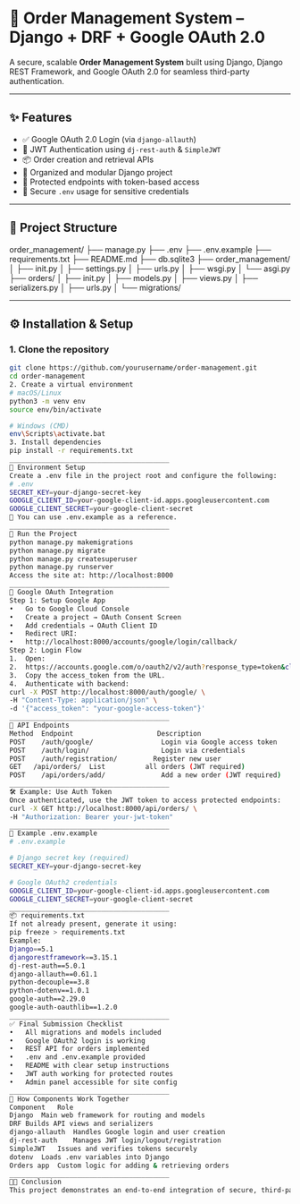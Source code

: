 # 🛒 Order Management System – Django + DRF + Google OAuth 2.0

A secure, scalable **Order Management System** built using Django, Django REST Framework, and Google OAuth 2.0 for seamless third-party authentication.

---

## ✨ Features

- ✅ Google OAuth 2.0 Login (via `django-allauth`)
- 🔐 JWT Authentication using `dj-rest-auth` & `SimpleJWT`
- 📦 Order creation and retrieval APIs
- 📂 Organized and modular Django project
- 🧪 Protected endpoints with token-based access
- 🔐 Secure `.env` usage for sensitive credentials

---

## 📁 Project Structure

order_management/
├── manage.py
├── .env
├── .env.example
├── requirements.txt
├── README.md
├── db.sqlite3
├── order_management/
│ ├── init.py
│ ├── settings.py
│ ├── urls.py
│ ├── wsgi.py
│ └── asgi.py
├── orders/
│ ├── init.py
│ ├── models.py
│ ├── views.py
│ ├── serializers.py
│ ├── urls.py
│ └── migrations/

---

## ⚙️ Installation & Setup

### 1. Clone the repository

```bash
git clone https://github.com/yourusername/order-management.git
cd order-management
2. Create a virtual environment
# macOS/Linux
python3 -m venv env
source env/bin/activate

# Windows (CMD)
env\Scripts\activate.bat
3. Install dependencies
pip install -r requirements.txt
________________________________________
🔐 Environment Setup
Create a .env file in the project root and configure the following:
# .env
SECRET_KEY=your-django-secret-key
GOOGLE_CLIENT_ID=your-google-client-id.apps.googleusercontent.com
GOOGLE_CLIENT_SECRET=your-google-client-secret
📁 You can use .env.example as a reference.
________________________________________
🚀 Run the Project
python manage.py makemigrations
python manage.py migrate
python manage.py createsuperuser
python manage.py runserver
Access the site at: http://localhost:8000
________________________________________
🔑 Google OAuth Integration
Step 1: Setup Google App
•	Go to Google Cloud Console
•	Create a project → OAuth Consent Screen
•	Add credentials → OAuth Client ID
•	Redirect URI:
•	http://localhost:8000/accounts/google/login/callback/
Step 2: Login Flow
1.	Open:
2.	https://accounts.google.com/o/oauth2/v2/auth?response_type=token&client_id=your-client-id&redirect_uri=http://localhost:8000/accounts/google/login/callback/&scope=email profile
3.	Copy the access_token from the URL.
4.	Authenticate with backend:
curl -X POST http://localhost:8000/auth/google/ \
-H "Content-Type: application/json" \
-d '{"access_token": "your-google-access-token"}'
________________________________________
🔗 API Endpoints
Method	Endpoint	                 Description
POST	/auth/google/	              Login via Google access token
POST	/auth/login/	              Login via credentials
POST	/auth/registration/	        Register new user
GET	  /api/orders/	List          all orders (JWT required)
POST	/api/orders/add/	          Add a new order (JWT required)
________________________________________
🛠 Example: Use Auth Token
Once authenticated, use the JWT token to access protected endpoints:
curl -X GET http://localhost:8000/api/orders/ \
-H "Authorization: Bearer your-jwt-token"
________________________________________
📜 Example .env.example
# .env.example

# Django secret key (required)
SECRET_KEY=your-django-secret-key

# Google OAuth2 credentials
GOOGLE_CLIENT_ID=your-google-client-id.apps.googleusercontent.com
GOOGLE_CLIENT_SECRET=your-google-client-secret
________________________________________
📦 requirements.txt
If not already present, generate it using:
pip freeze > requirements.txt
Example:
Django==5.1
djangorestframework==3.15.1
dj-rest-auth==5.0.1
django-allauth==0.61.1
python-decouple==3.8
python-dotenv==1.0.1
google-auth==2.29.0
google-auth-oauthlib==1.2.0
________________________________________
✅ Final Submission Checklist
•	All migrations and models included
•	Google OAuth2 login is working
•	REST API for orders implemented
•	.env and .env.example provided
•	README with clear setup instructions
•	JWT auth working for protected routes
•	Admin panel accessible for site config
________________________________________
🧠 How Components Work Together
Component	Role
Django	Main web framework for routing and models
DRF	Builds API views and serializers
django-allauth	Handles Google login and user creation
dj-rest-auth	Manages JWT login/logout/registration
SimpleJWT	Issues and verifies tokens securely
dotenv	Loads .env variables into Django
Orders app	Custom logic for adding & retrieving orders
________________________________________
👨‍🏫 Conclusion
This project demonstrates an end-to-end integration of secure, third-party login using Google OAuth2 with a REST-based backend built in Django. It uses token-based authentication (JWT) to secure access to core order APIs.

